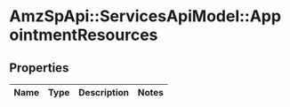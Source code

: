 # AmzSpApi::ServicesApiModel::AppointmentResources

## Properties
Name | Type | Description | Notes
------------ | ------------- | ------------- | -------------

